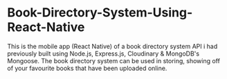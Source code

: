 # Book-Directory-System-Using-React-Native
This is the mobile app (React Native) of a book directory system API i had previously built using Node.js, Express.js, Cloudinary &amp; MongoDB's Mongoose. The book directory system can be used in storing, showing off of your favourite books that have been uploaded online.
